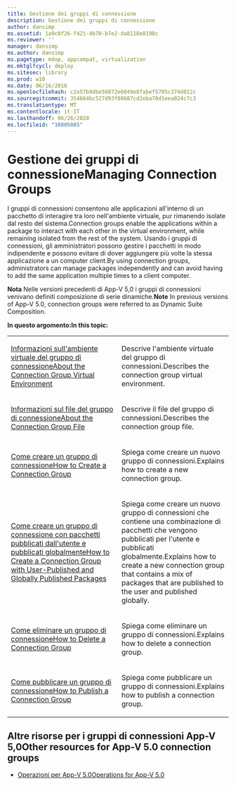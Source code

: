 ```yaml
---
title: Gestione dei gruppi di connessione
description: Gestione dei gruppi di connessione
author: dansimp
ms.assetid: 1a9c8f26-f421-4b70-b7e2-da8118e8198c
ms.reviewer: ''
manager: dansimp
ms.author: dansimp
ms.pagetype: mdop, appcompat, virtualization
ms.mktglfcycl: deploy
ms.sitesec: library
ms.prod: w10
ms.date: 06/16/2016
ms.openlocfilehash: c2e57b9dbe56072e6049e8fabef5705c374d022c
ms.sourcegitcommit: 354664bc527d93f80687cd2eba70d1eea024c7c3
ms.translationtype: MT
ms.contentlocale: it-IT
ms.lasthandoff: 06/26/2020
ms.locfileid: "10805085"
---
```

# <span data-ttu-id="4c72d-103">Gestione dei gruppi di connessione</span><span class="sxs-lookup"><span data-stu-id="4c72d-103">Managing Connection Groups</span></span>


<span data-ttu-id="4c72d-104">I gruppi di connessioni consentono alle applicazioni all'interno di un pacchetto di interagire tra loro nell'ambiente virtuale, pur rimanendo isolate dal resto del sistema.</span><span class="sxs-lookup"><span data-stu-id="4c72d-104">Connection groups enable the applications within a package to interact with each other in the virtual environment, while remaining isolated from the rest of the system.</span></span> <span data-ttu-id="4c72d-105">Usando i gruppi di connessioni, gli amministratori possono gestire i pacchetti in modo indipendente e possono evitare di dover aggiungere più volte la stessa applicazione a un computer client.</span><span class="sxs-lookup"><span data-stu-id="4c72d-105">By using connection groups, administrators can manage packages independently and can avoid having to add the same application multiple times to a client computer.</span></span>

<span data-ttu-id="4c72d-106">**Nota**  Nelle versioni precedenti di App-V 5,0 i gruppi di connessioni venivano definiti composizione di serie dinamiche.</span><span class="sxs-lookup"><span data-stu-id="4c72d-106">**Note** In previous versions of App-V 5.0, connection groups were referred to as Dynamic Suite Composition.</span></span>

 

**<span data-ttu-id="4c72d-107">In questo argomento:</span><span class="sxs-lookup"><span data-stu-id="4c72d-107">In this topic:</span></span>**

<table>
<colgroup>
<col width="50%" />
<col width="50%" />
</colgroup>
<tbody>
<tr class="odd">
<td align="left"><p><a href="about-the-connection-group-virtual-environment.md" data-raw-source="[About the Connection Group Virtual Environment](about-the-connection-group-virtual-environment.md)"><span data-ttu-id="4c72d-108">Informazioni sull'ambiente virtuale del gruppo di connessione</span><span class="sxs-lookup"><span data-stu-id="4c72d-108">About the Connection Group Virtual Environment</span></span></a></p></td>
<td align="left"><p><span data-ttu-id="4c72d-109">Descrive l'ambiente virtuale del gruppo di connessioni.</span><span class="sxs-lookup"><span data-stu-id="4c72d-109">Describes the connection group virtual environment.</span></span></p></td>
</tr>
<tr class="even">
<td align="left"><p><a href="about-the-connection-group-file.md" data-raw-source="[About the Connection Group File](about-the-connection-group-file.md)"><span data-ttu-id="4c72d-110">Informazioni sul file del gruppo di connessione</span><span class="sxs-lookup"><span data-stu-id="4c72d-110">About the Connection Group File</span></span></a></p></td>
<td align="left"><p><span data-ttu-id="4c72d-111">Descrive il file del gruppo di connessioni.</span><span class="sxs-lookup"><span data-stu-id="4c72d-111">Describes the connection group file.</span></span></p></td>
</tr>
<tr class="odd">
<td align="left"><p><a href="how-to-create-a-connection-group.md" data-raw-source="[How to Create a Connection Group](how-to-create-a-connection-group.md)"><span data-ttu-id="4c72d-112">Come creare un gruppo di connessione</span><span class="sxs-lookup"><span data-stu-id="4c72d-112">How to Create a Connection Group</span></span></a></p></td>
<td align="left"><p><span data-ttu-id="4c72d-113">Spiega come creare un nuovo gruppo di connessioni.</span><span class="sxs-lookup"><span data-stu-id="4c72d-113">Explains how to create a new connection group.</span></span></p></td>
</tr>
<tr class="even">
<td align="left"><p><a href="how-to-create-a-connection-group-with-user-published-and-globally-published-packages.md" data-raw-source="[How to Create a Connection Group with User-Published and Globally Published Packages](how-to-create-a-connection-group-with-user-published-and-globally-published-packages.md)"><span data-ttu-id="4c72d-114">Come creare un gruppo di connessione con pacchetti pubblicati dall'utente e pubblicati globalmente</span><span class="sxs-lookup"><span data-stu-id="4c72d-114">How to Create a Connection Group with User-Published and Globally Published Packages</span></span></a></p></td>
<td align="left"><p><span data-ttu-id="4c72d-115">Spiega come creare un nuovo gruppo di connessioni che contiene una combinazione di pacchetti che vengono pubblicati per l'utente e pubblicati globalmente.</span><span class="sxs-lookup"><span data-stu-id="4c72d-115">Explains how to create a new connection group that contains a mix of packages that are published to the user and published globally.</span></span></p></td>
</tr>
<tr class="odd">
<td align="left"><p><a href="how-to-delete-a-connection-group.md" data-raw-source="[How to Delete a Connection Group](how-to-delete-a-connection-group.md)"><span data-ttu-id="4c72d-116">Come eliminare un gruppo di connessione</span><span class="sxs-lookup"><span data-stu-id="4c72d-116">How to Delete a Connection Group</span></span></a></p></td>
<td align="left"><p><span data-ttu-id="4c72d-117">Spiega come eliminare un gruppo di connessioni.</span><span class="sxs-lookup"><span data-stu-id="4c72d-117">Explains how to delete a connection group.</span></span></p></td>
</tr>
<tr class="even">
<td align="left"><p><a href="how-to-publish-a-connection-group.md" data-raw-source="[How to Publish a Connection Group](how-to-publish-a-connection-group.md)"><span data-ttu-id="4c72d-118">Come pubblicare un gruppo di connessione</span><span class="sxs-lookup"><span data-stu-id="4c72d-118">How to Publish a Connection Group</span></span></a></p></td>
<td align="left"><p><span data-ttu-id="4c72d-119">Spiega come pubblicare un gruppo di connessioni.</span><span class="sxs-lookup"><span data-stu-id="4c72d-119">Explains how to publish a connection group.</span></span></p></td>
</tr>
</tbody>
</table>

 






## <span data-ttu-id="4c72d-120">Altre risorse per i gruppi di connessioni App-V 5,0</span><span class="sxs-lookup"><span data-stu-id="4c72d-120">Other resources for App-V 5.0 connection groups</span></span>


-   [<span data-ttu-id="4c72d-121">Operazioni per App-V 5.0</span><span class="sxs-lookup"><span data-stu-id="4c72d-121">Operations for App-V 5.0</span></span>](operations-for-app-v-50.md)

 

 





